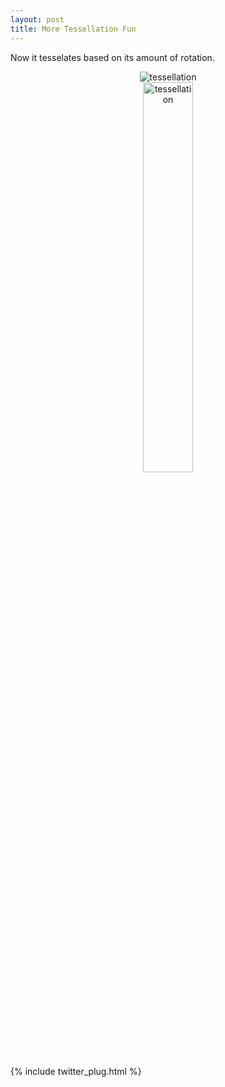 ```yaml
---
layout: post
title: More Tessellation Fun
---
```


Now it tesselates based on its amount of rotation.

<center><div stype="display:inline-block;"><div><img src="http://i.imgur.com/wWE2XYL.gif" title="tessellation" /></div>
<div><img src="http://i.imgur.com/h6vLz9I.gif" title="tessellation" width="40%" height="40%" /></div></div></center>

{% include twitter_plug.html %}